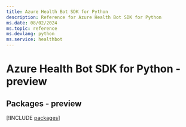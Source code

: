 ```yaml
---
title: Azure Health Bot SDK for Python
description: Reference for Azure Health Bot SDK for Python
ms.date: 08/02/2024
ms.topic: reference
ms.devlang: python
ms.service: healthbot
---
```

# Azure Health Bot SDK for Python - preview
## Packages - preview
[!INCLUDE [packages](health-bot-index.md)]
